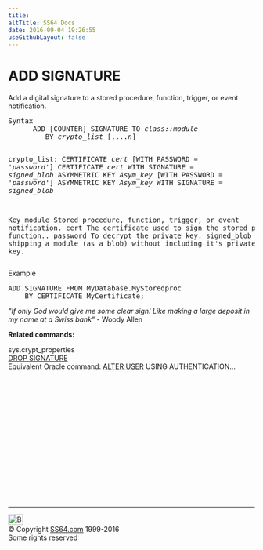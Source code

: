 ```yaml
---
title:
altTitle: SS64 Docs
date: 2016-09-04 19:26:55
useGithubLayout: false
---
```

<!-- #BeginLibraryItem "/Library/head_sql.lbi" --><!-- #EndLibraryItem --><h1>ADD SIGNATURE</h1>
<p>Add a digital signature to a stored procedure, function, trigger, or event notification.</p>
<pre>Syntax
      ADD [COUNTER] SIGNATURE TO <i>class::module</i>
         BY <i>crypto_list</i> [,...<i>n</i>]

   crypto_list:
       CERTIFICATE <i>cert</i> [WITH PASSWORD = '<i>password</i>']
       CERTIFICATE <i>cert</i> WITH SIGNATURE = <i>signed_blob</i>
       ASYMMETRIC KEY <i>Asym_key</i> [WITH PASSWORD = '<i>password</i>']
       ASYMMETRIC KEY <i>Asym_key</i> WITH SIGNATURE = <i>signed_blob</i>
	  
Key
   module         Stored procedure, function, trigger, or event notification.
   cert           The certificate used to sign the stored procedure, function..
   password       To decrypt the private key.
   signed_blob    Allows shipping a module (as a blob) without including it's private key.</pre>
<p>Example</p>
<pre>ADD SIGNATURE FROM MyDatabase.MyStoredproc<br>    BY CERTIFICATE MyCertificate;</pre>
<p class="quote"><i>"If only God would give me some clear sign! Like making a
large deposit in my name at a Swiss bank" </i>- Woody Allen </p>
<p><b>Related commands:</b></p>
<p>  sys.crypt_properties<br>
  <a href="signature_d.html">DROP SIGNATURE</a><br>
Equivalent Oracle command: <a href="../ora/user_a.html">ALTER USER</a> USING AUTHENTICATION... </p><!-- #BeginLibraryItem "/Library/foot_sql.lbi" --><p>
<!-- ss64-sql -->
<ins class="adsbygoogle" style="display:inline-block;width:300px;height:250px" data-ad-client="ca-pub-6140977852749469" data-ad-slot="6953563613"></ins>
<script>
(adsbygoogle = window.adsbygoogle || []).push({});
</script></p>
<hr>
<div id="bl" class="footer"><a href="signature_a.html#"><img src="../images/top.png" width="30" height="22" alt="Back to the Top"></a></div>
<div id="br" class="footer, tagline">© Copyright <a href="../index.html">SS64.com</a> 1999-2016<br>
Some rights reserved</div><!-- #EndLibraryItem -->

